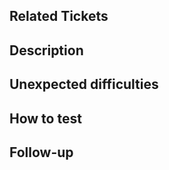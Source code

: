 ## Related Tickets

<!--
Please use this format link issue numbers: Fixes #123 / Closes #123
https://docs.github.com/en/free-pro-team@latest/github/managing-your-work-on-github/linking-a-pull-request-to-an-issue#linking-a-pull-request-to-an-issue-using-a-keyword
-->

## Description

<!--
This PR [adds/removes/fixes/replaces] the [feature/bug/etc].
-->

## Unexpected difficulties

<!--
Did you encounter unexpected difficulties while making this PR?
Tell us about it, and what you did to overcome them!
-->

## How to test

<!--
Make sure you test your work before opening a PR.
Include the precise steps to reproduce in order to peer review your work.
Also include screenshots if you can so that reviewers can compare with a baseline.
-->

## Follow-up

<!--
What should we do next to take advantage of this work?
-->
